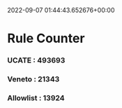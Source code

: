 2022-09-07 01:44:43.652676+00:00
# Rule Counter 
 ### UCATE : 493693

 ### Veneto : 21343

 ### Allowlist : 13924